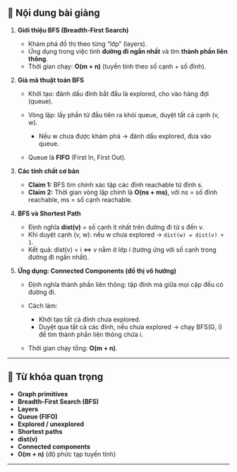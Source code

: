 
## 📘 Nội dung bài giảng

1. **Giới thiệu BFS (Breadth-First Search)**

   * Khám phá đồ thị theo từng “lớp” (layers).
   * Ứng dụng trong việc tính **đường đi ngắn nhất** và tìm **thành phần liên thông**.
   * Thời gian chạy: **O(m + n)** (tuyến tính theo số cạnh + số đỉnh).

2. **Giả mã thuật toán BFS**

   * Khởi tạo: đánh dấu đỉnh bắt đầu là explored, cho vào hàng đợi (queue).
   * Vòng lặp: lấy phần tử đầu tiên ra khỏi queue, duyệt tất cả cạnh (v, w).

     * Nếu w chưa được khám phá → đánh dấu explored, đưa vào queue.
   * Queue là **FIFO** (First In, First Out).

3. **Các tính chất cơ bản**

   * **Claim 1:** BFS tìm chính xác tập các đỉnh reachable từ đỉnh s.
   * **Claim 2:** Thời gian vòng lặp chính là **O(ns + ms)**, với ns = số đỉnh reachable, ms = số cạnh reachable.

4. **BFS và Shortest Path**

   * Định nghĩa **dist(v)** = số cạnh ít nhất trên đường đi từ s đến v.
   * Khi duyệt cạnh (v, w): nếu w chưa explored → `dist(w) = dist(v) + 1`.
   * Kết quả: dist(v) = i ⇔ v nằm ở lớp i (tương ứng với số cạnh trong đường đi ngắn nhất).

5. **Ứng dụng: Connected Components (đồ thị vô hướng)**

   * Định nghĩa thành phần liên thông: tập đỉnh mà giữa mọi cặp đều có đường đi.
   * Cách làm:

     * Khởi tạo tất cả đỉnh chưa explored.
     * Duyệt qua tất cả các đỉnh, nếu chưa explored → chạy BFS(G, i) để tìm thành phần liên thông chứa i.
   * Thời gian chạy tổng: **O(m + n)**.

---

## 🔑 Từ khóa quan trọng

* **Graph primitives**
* **Breadth-First Search (BFS)**
* **Layers**
* **Queue (FIFO)**
* **Explored / unexplored**
* **Shortest paths**
* **dist(v)**
* **Connected components**
* **O(m + n)** (độ phức tạp tuyến tính)

---
